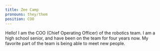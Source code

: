 ```yaml
---
title: Zee Camp
pronouns: they/them
position: COO
---
```


Hello! I am the COO (Chief Operating Officer) of the robotics team. I am a high school senior, and have been on the team for four years now. My favorite part of the team is being able to meet new people.
